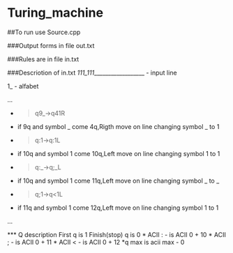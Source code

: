 # Turing_machine
##To run use Source.cpp 

###Output forms in file out.txt

###Rules are in file in.txt

###Descriotion of in.txt
_111_111___________________ - input line

1_ - alfabet

...

* > q9_->q41R 
- if 9q and symbol _ come 4q,Rigth move on line changing symbol _ to 1

* > q:1->q:1L 
- if 10q and symbol 1 come 10q,Left move on line changing symbol 1 to 1

* > q:_->q;_L
 - if 10q and symbol 1 come 11q,Left move on line changing symbol _ to _

* > q;1->q<1L 
- if 11q and symbol 1 come 12q,Left move on line changing symbol 1 to 1

...

*** Q description
  First q is 1 
  Finish(stop) q is 0
    * ACII : - is ACII 0 + 10
    * ACII ; - is ACII 0 + 11
    * ACII < - is ACII 0 + 12
    *q max is acii max - 0
